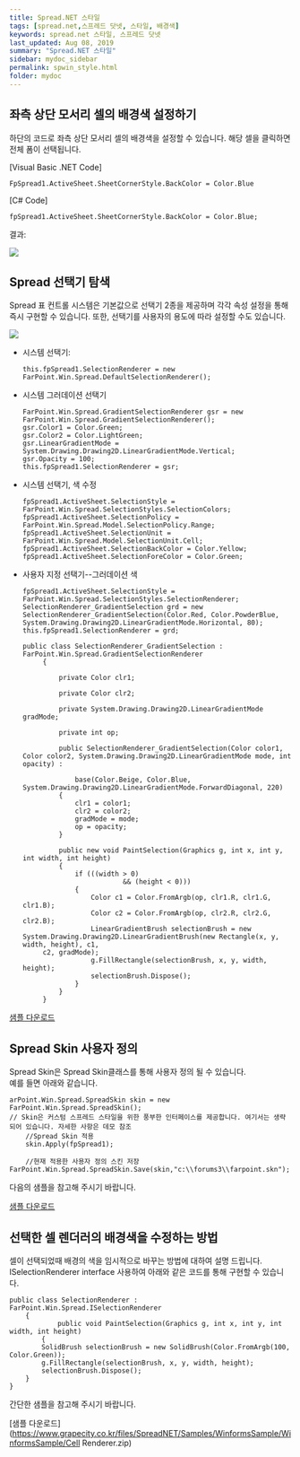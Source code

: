 ```yaml
---
title: Spread.NET 스타일
tags: [spread.net,스프레드 닷넷, 스타일, 배경색]
keywords: spread.net 스타일, 스프레드 닷넷
last_updated: Aug 08, 2019
summary: "Spread.NET 스타일"
sidebar: mydoc_sidebar
permalink: spwin_style.html
folder: mydoc
---
```



## 좌측 상단 모서리 셀의 배경색 설정하기

하단의 코드로 좌측 상단 모서리 셀의 배경색을 설정할 수 있습니다. 해당 셀을 클릭하면 전체 폼이 선택됩니다.

  

[Visual Basic .NET Code]

```
FpSpread1.ActiveSheet.SheetCornerStyle.BackColor = Color.Blue
```

  

[C# Code]

```
fpSpread1.ActiveSheet.SheetCornerStyle.BackColor = Color.Blue;
```

결과:

![](https://www.grapecity.co.kr/images/training/spread/tc_winforms2-1-1.png)

## Spread 선택기 탐색

Spread 표 컨트롤 시스템은 기본값으로 선택기 2종을 제공하며 각각 속성 설정을 통해 즉시 구현할 수 있습니다. 또한, 선택기를 사용자의 용도에 따라 설정할 수도 있습니다.

![](https://www.grapecity.co.kr/images/training/spread/tc_winforms2-2-1.gif)

  

-   시스템 선택기:  
    
    ```
    this.fpSpread1.SelectionRenderer = new FarPoint.Win.Spread.DefaultSelectionRenderer();
    ```
    
-   시스템 그러데이션 선택기  
    
    ```
    FarPoint.Win.Spread.GradientSelectionRenderer gsr = new FarPoint.Win.Spread.GradientSelectionRenderer();
    gsr.Color1 = Color.Green;
    gsr.Color2 = Color.LightGreen;
    gsr.LinearGradientMode = System.Drawing.Drawing2D.LinearGradientMode.Vertical;
    gsr.Opacity = 100;
    this.fpSpread1.SelectionRenderer = gsr;
    ```
    
-   시스템 선택기, 색 수정  
    
    ```
    fpSpread1.ActiveSheet.SelectionStyle = FarPoint.Win.Spread.SelectionStyles.SelectionColors;
    fpSpread1.ActiveSheet.SelectionPolicy = FarPoint.Win.Spread.Model.SelectionPolicy.Range;
    fpSpread1.ActiveSheet.SelectionUnit = FarPoint.Win.Spread.Model.SelectionUnit.Cell;
    fpSpread1.ActiveSheet.SelectionBackColor = Color.Yellow;
    fpSpread1.ActiveSheet.SelectionForeColor = Color.Green;
    
    ```
    
-   사용자 지정 선택기--그러데이션 색  
    
    ```
    fpSpread1.ActiveSheet.SelectionStyle = FarPoint.Win.Spread.SelectionStyles.SelectionRenderer;
    SelectionRenderer_GradientSelection grd = new SelectionRenderer_GradientSelection(Color.Red, Color.PowderBlue, System.Drawing.Drawing2D.LinearGradientMode.Horizontal, 80);
    this.fpSpread1.SelectionRenderer = grd;  
                      
    public class SelectionRenderer_GradientSelection : FarPoint.Win.Spread.GradientSelectionRenderer
         {
     
             private Color clr1;
     
             private Color clr2;
     
             private System.Drawing.Drawing2D.LinearGradientMode gradMode;
     
             private int op;
     
             public SelectionRenderer_GradientSelection(Color color1, Color color2, System.Drawing.Drawing2D.LinearGradientMode mode, int opacity) :
     
                 base(Color.Beige, Color.Blue, System.Drawing.Drawing2D.LinearGradientMode.ForwardDiagonal, 220)
             {
                 clr1 = color1;
                 clr2 = color2;
                 gradMode = mode;
                 op = opacity;
             }
     
             public new void PaintSelection(Graphics g, int x, int y, int width, int height)
             {
                 if (((width > 0)
                             && (height < 0)))
                 {
                     Color c1 = Color.FromArgb(op, clr1.R, clr1.G, clr1.B);
                     Color c2 = Color.FromArgb(op, clr2.R, clr2.G, clr2.B);
                     LinearGradientBrush selectionBrush = new System.Drawing.Drawing2D.LinearGradientBrush(new Rectangle(x, y, width, height), c1,
         c2, gradMode);
                     g.FillRectangle(selectionBrush, x, y, width, height);
                     selectionBrush.Dispose();
                 }
             }
         }
    
    ```
    

[샘플 다운로드](https://www.grapecity.co.kr/files/SpreadNET/Samples/WinformsSample/WinformsSample/2-2.SpreadSelection.zip)

## Spread Skin 사용자 정의

Spread Skin은 Spread Skin클래스를 통해 사용자 정의 될 수 있습니다.  
예를 들면 아래와 같습니다.

  

```
arPoint.Win.Spread.SpreadSkin skin = new FarPoint.Win.Spread.SpreadSkin();
// Skin은 커스텀 스프레드 스타일을 위한 풍부한 인터페이스를 제공합니다. 여기서는 생략되어 있습니다. 자세한 사항은 데모 참조
    //Spread Skin 적용
    skin.Apply(fpSpread1);

    //현재 적용한 사용자 정의 스킨 저장
FarPoint.Win.Spread.SpreadSkin.Save(skin,"c:\\forums3\\farpoint.skn");

```

다음의 샘플을 참고해 주시기 바랍니다.

  

[샘플 다운로드](https://www.grapecity.co.kr/files/SpreadNET/Samples/WinformsSample/WinformsSample/custom_skin.zip)

## 선택한 셀 렌더러의 배경색을 수정하는 방법

셀이 선택되었때 배경의 색을 임시적으로 바꾸는 방법에 대하여 설명 드립니다. ISelectionRenderer interface 사용하여 아래와 같은 코드를 통해 구현할 수 있습니다.

  

```
public class SelectionRenderer : FarPoint.Win.Spread.ISelectionRenderer
	{
			public void PaintSelection(Graphics g, int x, int y, int width, int height)
		{
		SolidBrush selectionBrush = new SolidBrush(Color.FromArgb(100, Color.Green));
		g.FillRectangle(selectionBrush, x, y, width, height);
		selectionBrush.Dispose();
	}
}

```

간단한 샘플을 참고해 주시기 바랍니다.


[샘플 다운로드](https://www.grapecity.co.kr/files/SpreadNET/Samples/WinformsSample/WinformsSample/Cell Renderer.zip)